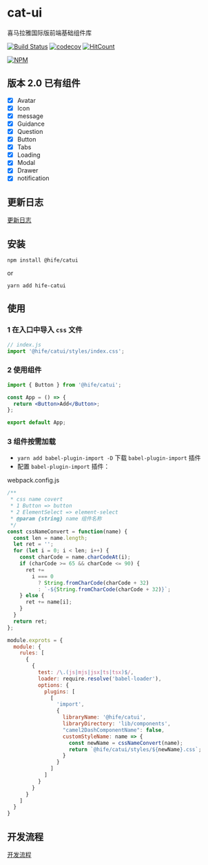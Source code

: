 # cat-ui

喜马拉雅国际版前端基础组件库

[![Build Status](https://www.travis-ci.org/hifeteam/cat-ui.svg?branch=master)](https://www.travis-ci.org/hifeteam/cat-ui)
[![codecov](https://codecov.io/gh/hifeteam/cat-ui/branch/master/graph/badge.svg)](https://codecov.io/gh/hifeteam/cat-ui)
[![HitCount](http://hits.dwyl.io/hifeteam/cat-ui.svg)](http://hits.dwyl.io/hifeteam/cat-ui)

[![NPM](https://nodei.co/npm/@hife/catui.png?downloads=true)](https://nodei.co/npm/@hife/catui?downloads=true)

## 版本 2.0 已有组件

- [x] Avatar
- [x] Icon
- [x] message
- [x] Guidance
- [x] Question
- [x] Button
- [x] Tabs
- [x] Loading
- [x] Modal
- [x] Drawer
- [x] notification

## 更新日志

[更新日志](./changelog.md)

## 安装

```shell
npm install @hife/catui
```

or

```shell
yarn add hife-catui
```

## 使用

### 1 在入口中导入 `css` 文件

```js
// index.js
import '@hife/catui/styles/index.css';
```

### 2 使用组件

```jsx
import { Button } from '@hife/catui';

const App = () => {
  return <Button>Add</Button>;
};

export default App;
```

### 3 组件按需加载

- `yarn add babel-plugin-import -D` 下载 `babel-plugin-import` 插件
- 配置 `babel-plugin-import` 插件：

webpack.config.js

```js
/**
 * css name covert
 * 1 Button => button
 * 2 ElementSelect => element-select
 * @param {string} name 组件名称
 */
const cssNameConvert = function(name) {
  const len = name.length;
  let ret = '';
  for (let i = 0; i < len; i++) {
    const charCode = name.charCodeAt(i);
    if (charCode >= 65 && charCode <= 90) {
      ret +=
        i === 0
          ? String.fromCharCode(charCode + 32)
          : `-${String.fromCharCode(charCode + 32)}`;
    } else {
      ret += name[i];
    }
  }
  return ret;
};

module.exprots = {
  module: {
    rules: [
      {
        {
          test: /\.(js|mjs|jsx|ts|tsx)$/,
          loader: require.resolve('babel-loader'),
          options: {
            plugins: [
              [
                'import',
                {
                  libraryName: '@hife/catui',
                  libraryDirectory: 'lib/components',
                  "camel2DashComponentName": false,
                  customStyleName: name => {
                    const newName = cssNameConvert(name);
                    return `@hife/catui/styles/${newName}.css`;
                  }
                }
              ]
            ]
          }
        }
      }
    ]
  }
}
```

## 开发流程

[开发流程](./docs/开发流程.md)
